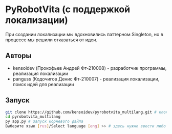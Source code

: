 # PyRobotVita (с поддержкой локализации)

При создании локализации мы вдохновились паттерном Singleton, но в процессе мы решили отказаться от идеи.

## Авторы
- kensoidev (Прокофьев Андрей Фт-210008) - разработчик программы, реализация локализации  
- panguss (Кодочигов Денис Фт-210007) - реализация локализации, поиск идей для реализации  

## Запуск

```bash
git clone https://github.com/kensoidev/pyrobotvita_multilang.git # клонирование репозитория
cd pyrobotvita_multilang
py app.py # запуск корневого файла
Выберите язык [rus]/Select language [eng] >> # здесь нужно ввести либо rus либо eng
```
